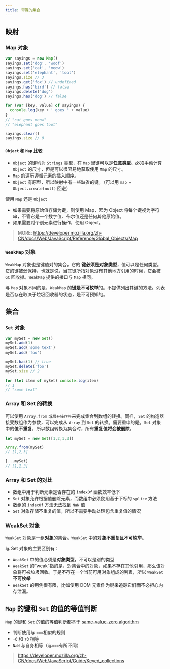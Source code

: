 ```yaml
---
title: 带键的集合
---
```


## 映射

### Map 对象

```js
var sayings = new Map()
sayings.set('dog', 'woof')
sayings.set('cat', 'meow')
sayings.set('elephant', 'toot')
sayings.size // 3
sayings.get('fox') // undefined
sayings.has('bird') // false
sayings.delete('dog')
sayings.has('dog') // false

for (var [key, value] of sayings) {
  console.log(key + ' goes ' + value)
}
// "cat goes meow"
// "elephant goes toot"

sayings.clear()
sayings.size // 0
```

#### `Object` 和 `Map` 比较

- `Object` 的键均为 `Strings` 类型，在 `Map` 里键可以是**任意类型**。必须手动计算 `Object` 的尺寸，但是可以很容易地获取使用 `Map` 的尺寸。
- `Map` 的遍历遵循元素的插入顺序。
- `Object` 有原型，所以映射中有一些缺省的键。（可以用 `map = Object.create(null)` 回避）

使用 `Map` 还是 `Object`

- 如果需要将原始值存储为键，则使用 Map，因为 Object 将每个键视为字符串，不管它是一个数字值、布尔值还是任何其他原始值。
- 如果需要对个别元素进行操作，使用 Object。

> MORE: https://developer.mozilla.org/zh-CN/docs/Web/JavaScript/Reference/Global_Objects/Map

### `WeakMap` 对象

`WeakMap` 对象也是键值对的集合，它的 **键必须是对象类型**，值可以是任何类型。它的键被弱保持，也就是说，当其键所指对象没有其他地方引用的时候，它会被 `GC` 回收掉。`WeakMap` 提供的接口与 `Map` 相同。

与 `Map` 对象不同的是，`WeakMap` 的**键是不可枚举**的。不提供列出其键的方法。列表是否存在取决于垃圾回收器的状态，是不可预知的。

>

## 集合

### `Set` 对象

```js
var mySet = new Set()
mySet.add(1)
mySet.add('some text')
mySet.add('foo')

mySet.has(1) // true
mySet.delete('foo')
mySet.size // 2

for (let item of mySet) console.log(item)
// 1
// "some text"
```

### Array 和 Set 的转换

可以使用 `Array.from` 或`展开操作符`来完成集合到数组的转换。同样，`Set` 的构造器接受数组作为参数，可以完成从 `Array` 到 `Set` 的转换。需要重申的是，`Set` 对象中的**值不重复**，所以数组转换为集合时，所有**重复值将会被删除**。

```js
let mySet = new Set([1,2,1,3])

Array.from(mySet)
// [1,2,3]

[...mySet]
// [1,2,3]
```

### Array 和 Set 的对比

- 数组中用于判断元素是否存在的 `indexOf` 函数效率低下
- `Set` 对象允许根据值删除元素，而数组中必须使用基于下标的 `splice` 方法
- 数组的 `indexOf` 方法无法找到 `NaN` 值
- `Set` 对象存储不重复的值，所以不需要手动处理包含重复值的情况

### WeakSet 对象

`WeakSet` 对象是一组**对象**的集合。`WeakSet` 中的**对象不重复且不可枚举**。

与 Set 对象的主要区别有：

- `WeakSet` 中的值必须是**对象类型**，不可以是别的类型
- `WeakSet` 的“weak”指的是，对集合中的对象，如果不存在其他引用，那么该对象将可被垃圾回收。于是不存在一个当前可用对象组成的列表，所以 `WeakSet` **不可枚举**
- `WeakSet` 的用例很有限，比如使用 DOM 元素作为键来追踪它们而不必担心内存泄漏。

## `Map` 的键和 `Set` 的值的等值判断

`Map` 的键和 `Set` 的值的等值判断都基于 [same-value-zero algorithm](https://tc39.es/ecma262/#sec-samevaluezero)

- 判断使用与 `===`相似的规则
- `-0` 和 `+0` 相等
- `NaN` 与自身相等（与`===`有所不同）

> https://developer.mozilla.org/zh-CN/docs/Web/JavaScript/Guide/Keyed_collections
